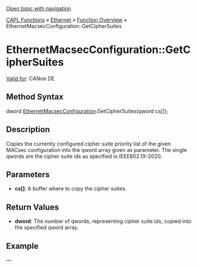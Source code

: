 [Open topic with navigation](../../../../../CANoeDEFamily.htm#Topics/CAPLFunctions/IP/Methods/CAPLfunctionGetCipherSuites.md)

[CAPL Functions](../../CAPLfunctions.md) » [Ethernet](../CAPLEthernetStartPage.md) » [Function Overview](../CAPLfunctionsIPOverview.md) » EthernetMacsecConfiguration::GetCipherSuites

# EthernetMacsecConfiguration::GetCipherSuites

[Valid for](../../../Shared/FeatureAvailability.md):  CANoe DE

## Method Syntax

dword [EthernetMacsecConfiguration](../Objects/CAPLfunctionEthernetMacsecConfiguration.md).GetCipherSuites(qword cs[]);

## Description

Copies the currently configured cipher suite priority list of the given MACsec configuration into the qword array given as parameter. The single qwords are the cipher suite ids as specified in IEEE802.1X-2020.

## Parameters

- **cs[]**: A buffer where to copy the cipher suites.

## Return Values

- **dword**: The number of qwords, representing cipher suite ids, copied into the specified qword array.

## Example

—
